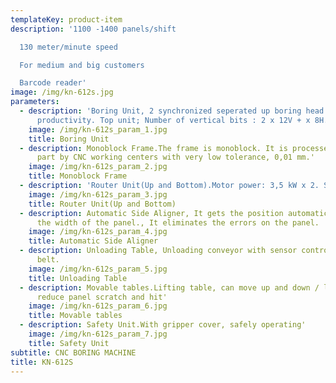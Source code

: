 ```yaml
---
templateKey: product-item
description: '1100 -1400 panels/shift

  130 meter/minute speed

  For medium and big customers

  Barcode reader'
image: /img/kn-612s.jpg
parameters:
  - description: 'Boring Unit, 2 synchronized seperated up boring head let to increase
      productivity. Top unit; Number of vertical bits : 2 x 12V + x 8H. Bottom Unit; Number of vertical bits: 9V'
    image: /img/kn-612s_param_1.jpg
    title: Boring Unit
  - description: Monoblock Frame.The frame is monoblock. It is processed as a single
      part by CNC working centers with very low tolerance, 0,01 mm.'
    image: /img/kn-612s_param_2.jpg
    title: Monoblock Frame
  - description: 'Router Unit(Up and Bottom).Motor power: 3,5 kW x 2. Speed: 18.000 rpm, ER25'
    image: /img/kn-612s_param_3.jpg
    title: Router Unit(Up and Bottom)
  - description: Automatic Side Aligner, It gets the position automatically according
      the width of the panel., It eliminates the errors on the panel.
    image: /img/kn-612s_param_4.jpg
    title: Automatic Side Aligner
  - description: Unloading Table, Unloading conveyor with sensor control and motorized
      belt.
    image: /img/kn-612s_param_5.jpg
    title: Unloading Table
  - description: Movable tables.Lifting table, can move up and down / left and right,
      reduce panel scratch and hit'
    image: /img/kn-612s_param_6.jpg
    title: Movable tables
  - description: Safety Unit.With gripper cover, safely operating'
    image: /img/kn-612s_param_7.jpg
    title: Safety Unit
subtitle: CNC BORING MACHINE
title: KN-612S
---
```

